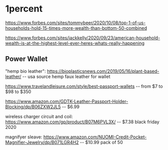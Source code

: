 # 1percent

https://www.forbes.com/sites/tommybeer/2020/10/08/top-1-of-us-households-hold-15-times-more-wealth-than-bottom-50-combined

https://www.forbes.com/sites/jackkelly/2020/09/23/american-household-wealth-is-at-the-highest-level-ever-heres-whats-really-happening

## Power Wallet

"hemp bio leather":
https://bioplasticsnews.com/2019/05/16/plant-based-leather/ -- usa source hemp faux leather for wallet

https://www.travelandleisure.com/style/best-passport-wallets -- from $7 to $98 to $350

https://www.amazon.com/GDTK-Leather-Passport-Holder-Blocking/dp/B06ZXW2JL5 -- $6.99

wireless charger circuit and coil: https://www.amazon.com/gp/product/B07M6PVL3X/ -- $7.38 black friday 2020

magnifyer sleave: https://www.amazon.com/NUOMI-Credit-Pocket-Magnifier-Jewelry/dp/B071LGR4H2 -- $10.99 pack of 50
